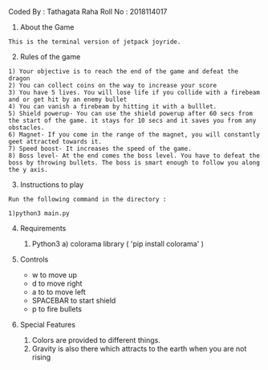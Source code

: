 Coded By : Tathagata Raha
Roll No : 2018114017

1.   About the Game

	This is the terminal version of jetpack joyride.

2.   Rules of the game

	1) Your objective is to reach the end of the game and defeat the dragon
	2) You can collect coins on the way to increase your score
	3) You have 5 lives. You will lose life if you collide with a firebeam and or get hit by an enemy bullet
    4) You can vanish a firebeam by hitting it with a bulllet.
	5) Shield powerup- You can use the shield powerup after 60 secs from the start of the game. it stays for 10 secs and it saves you from any obstacles.
	6) Magnet- If you come in the range of the magnet, you will constantly geet attracted towards it.
	7) Speed boost- It increases the speed of the game.
    8) Boss level- At the end comes the boss level. You have to defeat the boss by throwing bullets. The boss is smart enough to follow you along the y axis.


3.   Instructions to play 

	Run the following command in the directory :

	1)python3 main.py


4.  Requirements

	1) Python3 
		a) colorama library ( 'pip install colorama' )

5.  Controls

    - w to move up
    - d to move right
    - a to to move left
    - SPACEBAR to start shield
    - p to fire bullets

6.  Special Features 

	1) Colors are provided to different things.
    2) Gravity is also there which attracts to the earth when you are not rising